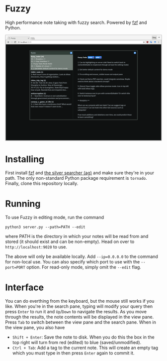 # Fuzzy

High performance note taking with fuzzy search. Powered by [fzf](https://github.com/junegunn/fzf) and Python.

<img alg="fuzzy" src="fuzzy.png" width="600"/>

# Installing

First install [fzf](https://github.com/junegunn/fzf) and [the silver searcher (ag)](https://github.com/ggreer/the_silver_searcher) and  make sure they're in your path. The only non-standard Python package requirement is `tornado`. Finally, clone this repository locally.

# Running

To use Fuzzy in editing mode, run the command
```
python3 server.py --path=PATH --edit
```
where PATH is the directory in which your notes will be read from and stored (it should exist and can be non-empty). Head on over to `http://localhost:9020` to use.

The above will only be available locally. Add `--ip=0.0.0.0` to the command for non-local use. You can also specify which port to use with the `--port=PORT` option. For read-only mode, simply omit the `--edit` flag.

# Interface

You can do everthing from the keyboard, but the mouse still works if you like. When you're in the search pane, typing will modify your query then press `Enter` to run it and `Up`/`Down` to navigate the results. As you move through the results, the note contents will be displayed in the view pane. Press `Tab` to switch between the view pane and the search pane. When in the view pane, you also have

- `Shift + Enter`: Save the note to disk. When you do this the box in the top right will turn from red (edited) to blue (saved/unmodified).
- `Ctrl + Tab`: Add a tag to the current note. This will create an empty tag which you must type in then press `Enter` again to commit it.
